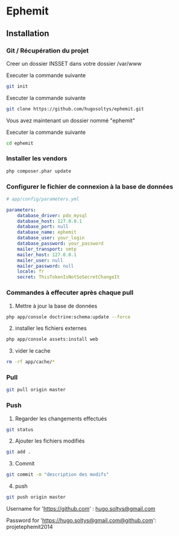 Ephemit
==================================

## Installation

### Git / Récupération du projet

Creer un dossier INSSET dans votre dossier /var/www

Executer la commande suivante

``` bash
git init
```

Executer la commande suivante

``` bash
git clone https://github.com/hugosoltys/ephemit.git
```

Vous avez maintenant un dossier nommé "ephemit"

Executer la commande suivante 

``` bash
cd ephemit
```

### Installer les vendors

``` bash
php composer.phar update
```

### Configurer le fichier de connexion à la base de données

``` yaml
# app/config/parameters.yml

parameters:
    database_driver: pdo_mysql
    database_host: 127.0.0.1
    database_port: null
    database_name: ephemit
    database_user: your_login
    database_password: your_password
    mailer_transport: smtp
    mailer_host: 127.0.0.1
    mailer_user: null
    mailer_password: null
    locale: fr
    secret: ThisTokenIsNotSoSecretChangeIt
```

### Commandes à effecuter après chaque pull

1. Mettre à jour la base de données

``` bash
php app/console doctrine:schema:update --force 
```

2. installer les fichiers externes

``` bash
php app/console assets:install web 
```

3. vider le cache

``` bash
rm -rf app/cache/*
```

### Pull

``` bash
git pull origin master
```

### Push

1. Regarder les changements effectués

``` bash
git status 
```

2. Ajouter les fichiers modifiés

``` bash
git add . 
```

3. Commit

``` bash
git commit -m "description des modifs" 
```

4. push

``` bash
git push origin master
```
Username for 'https://github.com' : hugo.soltys@gmail.com

Password for 'https://hugo.soltys@gmail.com@github.com': projetephemit2014
